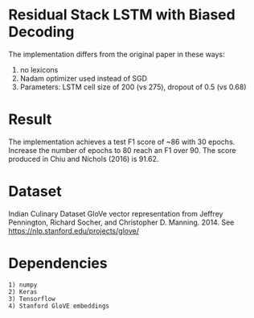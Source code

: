 # Residual Stack LSTM with Biased Decoding
  

The implementation differs from the original paper in these ways:
  1) no lexicons
  2) Nadam optimizer used instead of SGD
  3) Parameters: LSTM cell size of 200 (vs 275), dropout of 0.5 (vs 0.68)



# Result 
  The implementation achieves a test F1 score of ~86 with 30 epochs. Increase the number of epochs to 80 reach an F1 over 90. The score produced in Chiu and Nichols (2016) is 91.62. 

# Dataset
  Indian Culinary Dataset GloVe vector representation from Jeffrey Pennington, Richard Socher, and Christopher D. Manning. 2014. See https://nlp.stanford.edu/projects/glove/

# Dependencies 
    1) numpy 
    2) Keras
    3) Tensorflow
    4) Stanford GloVE embeddings
 
 
 
 
 
